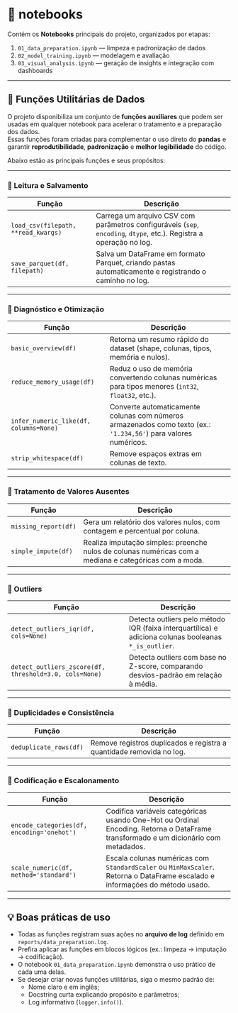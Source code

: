 # 📔 notebooks

Contém os **Notebooks** principais do projeto, organizados por etapas:

1. `01_data_preparation.ipynb` — limpeza e padronização de dados  
2. `02_model_training.ipynb` — modelagem e avaliação  
3. `03_visual_analysis.ipynb` — geração de insights e integração com dashboards  

---

## 🧩 Funções Utilitárias de Dados

O projeto disponibiliza um conjunto de **funções auxiliares** que podem ser usadas em qualquer notebook para acelerar o tratamento e a preparação dos dados.  
Essas funções foram criadas para complementar o uso direto do **pandas** e garantir **reprodutibilidade**, **padronização** e **melhor legibilidade** do código.

Abaixo estão as principais funções e seus propósitos:

---

### 🔹 Leitura e Salvamento
| Função | Descrição |
|--------|------------|
| `load_csv(filepath, **read_kwargs)` | Carrega um arquivo CSV com parâmetros configuráveis (`sep`, `encoding`, `dtype`, etc.). Registra a operação no log. |
| `save_parquet(df, filepath)` | Salva um DataFrame em formato Parquet, criando pastas automaticamente e registrando o caminho no log. |

---

### 🔹 Diagnóstico e Otimização
| Função | Descrição |
|--------|------------|
| `basic_overview(df)` | Retorna um resumo rápido do dataset (shape, colunas, tipos, memória e nulos). |
| `reduce_memory_usage(df)` | Reduz o uso de memória convertendo colunas numéricas para tipos menores (`int32`, `float32`, etc.). |
| `infer_numeric_like(df, columns=None)` | Converte automaticamente colunas com números armazenados como texto (ex.: `'1.234,56'`) para valores numéricos. |
| `strip_whitespace(df)` | Remove espaços extras em colunas de texto. |

---

### 🔹 Tratamento de Valores Ausentes
| Função | Descrição |
|--------|------------|
| `missing_report(df)` | Gera um relatório dos valores nulos, com contagem e percentual por coluna. |
| `simple_impute(df)` | Realiza imputação simples: preenche nulos de colunas numéricas com a mediana e categóricas com a moda. |

---

### 🔹 Outliers
| Função | Descrição |
|--------|------------|
| `detect_outliers_iqr(df, cols=None)` | Detecta outliers pelo método IQR (faixa interquartílica) e adiciona colunas booleanas `*_is_outlier`. |
| `detect_outliers_zscore(df, threshold=3.0, cols=None)` | Detecta outliers com base no Z-score, comparando desvios-padrão em relação à média. |

---

### 🔹 Duplicidades e Consistência
| Função | Descrição |
|--------|------------|
| `deduplicate_rows(df)` | Remove registros duplicados e registra a quantidade removida no log. |

---

### 🔹 Codificação e Escalonamento
| Função | Descrição |
|--------|------------|
| `encode_categories(df, encoding='onehot')` | Codifica variáveis categóricas usando One-Hot ou Ordinal Encoding. Retorna o DataFrame transformado e um dicionário com metadados. |
| `scale_numeric(df, method='standard')` | Escala colunas numéricas com `StandardScaler` ou `MinMaxScaler`. Retorna o DataFrame escalado e informações do método usado. |

---

## 💡 Boas práticas de uso

- Todas as funções registram suas ações no **arquivo de log** definido em `reports/data_preparation.log`.
- Prefira aplicar as funções em blocos lógicos (ex.: limpeza → imputação → codificação).
- O notebook `01_data_preparation.ipynb` demonstra o uso prático de cada uma delas.
- Se desejar criar novas funções utilitárias, siga o mesmo padrão de:
  - Nome claro e em inglês;
  - Docstring curta explicando propósito e parâmetros;
  - Log informativo (`logger.info()`).

